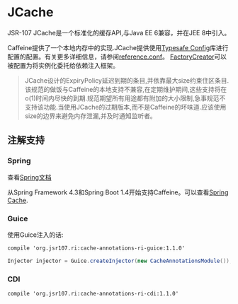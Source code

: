 # JCache

JSR-107 JCache是一个标准化的缓存API,与Java EE 6兼容，并在JEE 8中引入。

Caffeine提供了一个本地内存中的实现.JCache提供使用[Typesafe Config](https://github.com/typesafehub/config)库进行配置的配置。有关更多详细信息，请参阅[reference.conf](https://github.com/ben-manes/caffeine/blob/master/jcache/src/main/resources/reference.conf)。 [FactoryCreator](https://github.com/ben-manes/caffeine/blob/master/jcache/src/main/java/com/github/benmanes/caffeine/jcache/configuration/TypesafeConfigurator.java#L111)可以被配置为将实例化委托给依赖注入框架。

> JCache设计的ExpiryPolicy延迟到期的条目,并依靠最大size约束住区条目.该规范的做饭与Caffeine的本地支持不兼容,在定期维护期间,这些支持将在o(1)时间内尽快的到期.规范期望所有用途都有附加的大小限制,急事规范不支持该功能.当使用JCache的过期版本,而不是Caffeine的坏味道.应该使用size的边界来避免内存泄漏,并及时通知监听者。

## 注解支持

### Spring

查看[Spring文档](https://spring.io/blog/2014/04/14/cache-abstraction-jcache-jsr-107-annotations-support)

从Spring Framework 4.3和Spring Boot 1.4开始支持Caffeine。可以查看[Spring Cache](http://docs.spring.io/spring/docs/current/spring-framework-reference/html/cache.html).

### Guice

使用Guice注入的话:

```xml
compile 'org.jsr107.ri:cache-annotations-ri-guice:1.1.0'
```

```java
Injector injector = Guice.createInjector(new CacheAnnotationsModule());
```

### CDI

```xml
compile 'org.jsr107.ri:cache-annotations-ri-cdi:1.1.0'
```